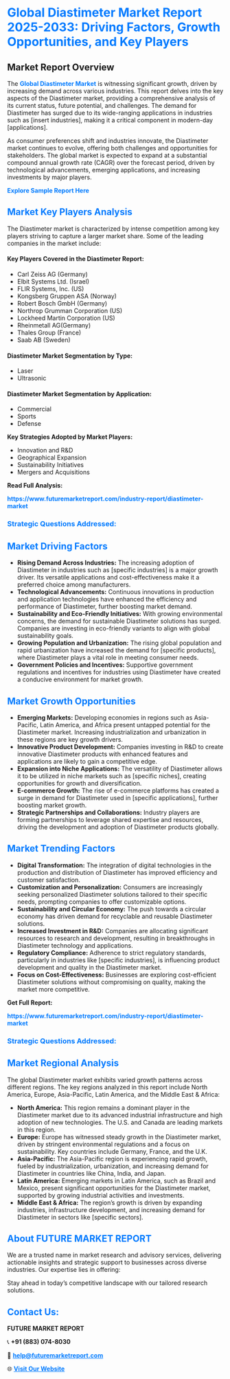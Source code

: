 <h1 style="color: #007BFF;">Global Diastimeter Market Report 2025-2033: Driving Factors, Growth Opportunities, and Key Players</h1>

<section id="overview">
<h2>Market Report Overview</h2>
<p>The <a href="https://www.futuremarketreport.com/industry-report/diastimeter-market" style="color: #007BFF; text-decoration: none;"><strong>Global Diastimeter Market</strong></a> is witnessing significant growth, driven by increasing demand across various industries. This report delves into the key aspects of the Diastimeter market, providing a comprehensive analysis of its current status, future potential, and challenges. The demand for Diastimeter has surged due to its wide-ranging applications in industries such as [insert industries], making it a critical component in modern-day [applications].</p>
<p>As consumer preferences shift and industries innovate, the Diastimeter market continues to evolve, offering both challenges and opportunities for stakeholders. The global market is expected to expand at a substantial compound annual growth rate (CAGR) over the forecast period, driven by technological advancements, emerging applications, and increasing investments by major players.</p>
</section>

<section id="overview">
<p><a href="https://www.futuremarketreport.com/request-sample/reportId=88251" style="color: #007BFF; text-decoration: none;"><strong>Explore Sample Report Here</strong></a></p>
</section>

<section id="key-players">
<h2 style="color: #007BFF;">Market Key Players Analysis</h2>
<p>The Diastimeter market is characterized by intense competition among key players striving to capture a larger market share. Some of the leading companies in the market include:</p>
<h4>Key Players Covered in the Diastimeter Report:</h4>
<ul><li>Carl Zeiss AG (Germany)</li><li>Elbit Systems Ltd. (Israel)</li><li>FLIR Systems, Inc. (US)</li><li>Kongsberg Gruppen ASA (Norway)</li><li>Robert Bosch GmbH (Germany)</li><li>Northrop Grumman Corporation (US)</li><li>Lockheed Martin Corporation (US)</li><li>Rheinmetall AG(Germany)</li><li>Thales Group (France)</li><li>Saab AB (Sweden)</li></ul>
<h4>Diastimeter Market Segmentation by Type:</h4>
<ul><li>Laser</li><li>Ultrasonic</li></ul>

<h4>Diastimeter Market Segmentation by Application:</h4>
<ul><li>Commercial</li><li>Sports</li><li>Defense</li></ul>
<p><strong>Key Strategies Adopted by Market Players:</strong></p>
<ul>
<li>Innovation and R&D</li>
<li>Geographical Expansion</li>
<li>Sustainability Initiatives</li>
<li>Mergers and Acquisitions</li>
</ul>
</section>

<section>
<p><strong>Read Full Analysis: </strong></p><a href="https://www.futuremarketreport.com/industry-report/diastimeter-market" style="color: #007BFF; text-decoration: none;"><strong>https://www.futuremarketreport.com/industry-report/diastimeter-market</strong></a>
<h3 style="color: #007BFF;">Strategic Questions Addressed:</h3>
</section>

<section id="driving-factors">
<h2 style="color: #007BFF;">Market Driving Factors</h2>
<ul>
<li><strong>Rising Demand Across Industries:</strong> The increasing adoption of Diastimeter in industries such as [specific industries] is a major growth driver. Its versatile applications and cost-effectiveness make it a preferred choice among manufacturers.</li>
<li><strong>Technological Advancements:</strong> Continuous innovations in production and application technologies have enhanced the efficiency and performance of Diastimeter, further boosting market demand.</li>
<li><strong>Sustainability and Eco-Friendly Initiatives:</strong> With growing environmental concerns, the demand for sustainable Diastimeter solutions has surged. Companies are investing in eco-friendly variants to align with global sustainability goals.</li>
<li><strong>Growing Population and Urbanization:</strong> The rising global population and rapid urbanization have increased the demand for [specific products], where Diastimeter plays a vital role in meeting consumer needs.</li>
<li><strong>Government Policies and Incentives:</strong> Supportive government regulations and incentives for industries using Diastimeter have created a conducive environment for market growth.</li>
</ul>
</section>

<section id="growth-opportunities">
<h2 style="color: #007BFF;">Market Growth Opportunities</h2>
<ul>
<li><strong>Emerging Markets:</strong> Developing economies in regions such as Asia-Pacific, Latin America, and Africa present untapped potential for the Diastimeter market. Increasing industrialization and urbanization in these regions are key growth drivers.</li>
<li><strong>Innovative Product Development:</strong> Companies investing in R&D to create innovative Diastimeter products with enhanced features and applications are likely to gain a competitive edge.</li>
<li><strong>Expansion into Niche Applications:</strong> The versatility of Diastimeter allows it to be utilized in niche markets such as [specific niches], creating opportunities for growth and diversification.</li>
<li><strong>E-commerce Growth:</strong> The rise of e-commerce platforms has created a surge in demand for Diastimeter used in [specific applications], further boosting market growth.</li>
<li><strong>Strategic Partnerships and Collaborations:</strong> Industry players are forming partnerships to leverage shared expertise and resources, driving the development and adoption of Diastimeter products globally.</li>
</ul>
</section>

<section id="trending-factors">
<h2 style="color: #007BFF;">Market Trending Factors</h2>
<ul>
<li><strong>Digital Transformation:</strong> The integration of digital technologies in the production and distribution of Diastimeter has improved efficiency and customer satisfaction.</li>
<li><strong>Customization and Personalization:</strong> Consumers are increasingly seeking personalized Diastimeter solutions tailored to their specific needs, prompting companies to offer customizable options.</li>
<li><strong>Sustainability and Circular Economy:</strong> The push towards a circular economy has driven demand for recyclable and reusable Diastimeter solutions.</li>
<li><strong>Increased Investment in R&D:</strong> Companies are allocating significant resources to research and development, resulting in breakthroughs in Diastimeter technology and applications.</li>
<li><strong>Regulatory Compliance:</strong> Adherence to strict regulatory standards, particularly in industries like [specific industries], is influencing product development and quality in the Diastimeter market.</li>
<li><strong>Focus on Cost-Effectiveness:</strong> Businesses are exploring cost-efficient Diastimeter solutions without compromising on quality, making the market more competitive.</li>
</ul>
</section>

<section>
<p><strong>Get Full Report: </strong></p><a href="https://www.futuremarketreport.com/industry-report/diastimeter-market" style="color: #007BFF; text-decoration: none;"><strong>https://www.futuremarketreport.com/industry-report/diastimeter-market</strong></a>
<h3 style="color: #007BFF;">Strategic Questions Addressed:</h3>
</section>


<section id="regional-analysis">
<h2 style="color: #007BFF;">Market Regional Analysis</h2>
<p>The global Diastimeter market exhibits varied growth patterns across different regions. The key regions analyzed in this report include North America, Europe, Asia-Pacific, Latin America, and the Middle East & Africa:</p>
<ul>
<li><strong>North America:</strong> This region remains a dominant player in the Diastimeter market due to its advanced industrial infrastructure and high adoption of new technologies. The U.S. and Canada are leading markets in this region.</li>
<li><strong>Europe:</strong> Europe has witnessed steady growth in the Diastimeter market, driven by stringent environmental regulations and a focus on sustainability. Key countries include Germany, France, and the U.K.</li>
<li><strong>Asia-Pacific:</strong> The Asia-Pacific region is experiencing rapid growth, fueled by industrialization, urbanization, and increasing demand for Diastimeter in countries like China, India, and Japan.</li>
<li><strong>Latin America:</strong> Emerging markets in Latin America, such as Brazil and Mexico, present significant opportunities for the Diastimeter market, supported by growing industrial activities and investments.</li>
<li><strong>Middle East & Africa:</strong> The region’s growth is driven by expanding industries, infrastructure development, and increasing demand for Diastimeter in sectors like [specific sectors].</li>
</ul>
</section>

<footer>
<h2 style="color: #007BFF;">About FUTURE MARKET REPORT</h2>
<p>We are a trusted name in market research and advisory services, delivering actionable insights and strategic support to businesses across diverse industries. Our expertise lies in offering:</p>

<p>Stay ahead in today’s competitive landscape with our tailored research solutions.</p>

<h2 style="color: #007BFF;">Contact Us:</h2>
<p><strong>FUTURE MARKET REPORT</strong></p>
<p>📞 <strong>+91 (883) 074-8030</strong></p>
<p>📧 <strong><a href="mailto:help@futuremarketreport.com" style="color: #007BFF;">help@futuremarketreport.com</a></strong></p>
<p>🌐 <strong><a href="https://www.futuremarketreport.com/" style="color: #007BFF;">Visit Our Website</a></strong></p>
</footer>